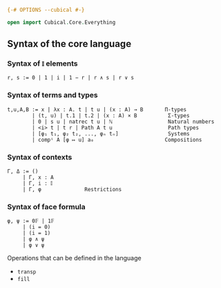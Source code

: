 ```agda
{-# OPTIONS --cubical #-}

open import Cubical.Core.Everything
```


## Syntax of the core language


### Syntax of `𝕀` elements

```text
r, s := 0 | 1 | i | 1 − r | r ∧ s | r ∨ s
```


### Syntax of terms and types

```text
t,u,A,B := x | λx : A. t | t u | (x : A) → B       Π-types
        | (t, u) | t.1 | t.2 | (x : A) × B          Σ-types
        | 0 | s u | natrec t u | ℕ                  Natural numbers
        | <i> t | t r | Path A t u                  Path types
        | [φ₁ t₁, φ₂ t₂, ..., φₙ tₙ]                Systems
        | compⁱ A [φ ↦ u] a₀                       Compositions
```

### Syntax of contexts

```text
Γ, Δ := ()
     | Γ, x : A
     | Γ, i : 𝕀
     | Γ, φ              Restrictions
```

### Syntax of face formula

```text
φ, ψ := 0𝔽 | 1𝔽
     | (i = 0)
     | (i = 1)
     | φ ∧ ψ
     | φ ∨ ψ
```



Operations that can be defined in the language

- `transp`
- `fill`



```agda

```
